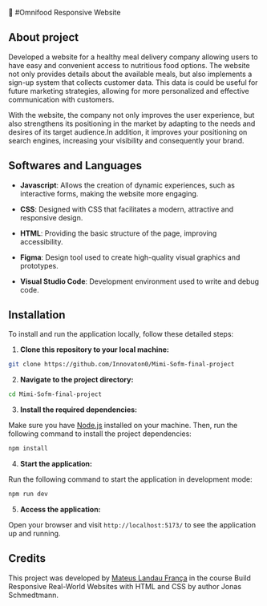 🥑 #Omnifood Responsive Website

## About project

Developed a website for a healthy meal delivery company allowing users to have easy and convenient access to nutritious food options. The website not only provides details about the available meals, but also implements a sign-up system that collects customer data. This data is could be useful for future marketing strategies, allowing for more personalized and effective communication with customers. 

With the website, the company not only improves the user experience, but also strengthens its positioning in the market by adapting to the needs and desires of its target audience.In addition, it improves your positioning on search engines, increasing your visibility and consequently your brand.


## Softwares and Languages

- **Javascript**: Allows the creation of dynamic experiences, such as interactive forms, making the website more engaging.

- **CSS**: Designed with CSS that facilitates a modern, attractive and responsive design.

- **HTML**: Providing the basic structure of the page, improving accessibility.

- **Figma**: Design tool used to create high-quality visual graphics and prototypes.

- **Visual Studio Code**: Development environment used to write and debug code.


## Installation

To install and run the application locally, follow these detailed steps:

1. **Clone this repository to your local machine:**

```bash
git clone https://github.com/Innovaton0/Mimi-Sofm-final-project
```

2. **Navigate to the project directory:**

```bash
cd Mimi-Sofm-final-project
```

3. **Install the required dependencies:**

Make sure you have [Node.js](https://nodejs.org/) installed on your machine. Then, run the following command to install the project dependencies:

```bash
npm install
```

4. **Start the application:**

Run the following command to start the application in development mode:

```bash
npm run dev
```

5. **Access the application:**

Open your browser and visit `http://localhost:5173/` to see the application up and running.


## Credits

This project was developed by [Mateus Landau França](https://github.com/francamateus93) in the course Build Responsive Real-World Websites with HTML and CSS by author Jonas Schmedtmann.
